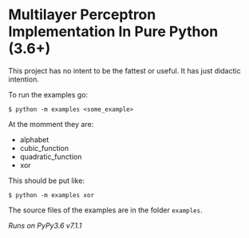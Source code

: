 # Multilayer Perceptron Implementation In Pure Python (3.6+)

This project has no intent to be the fattest or useful.
It has just didactic intention.

To run the examples go:

    $ python -m examples <some_example>

At the momment they are:

- alphabet
- cubic_function 
- quadratic_function
- xor

This should be put like:
    
    $ python -m examples xor

The source files of the examples are in the folder `examples`.

_Runs on PyPy3.6 v7.1.1_
